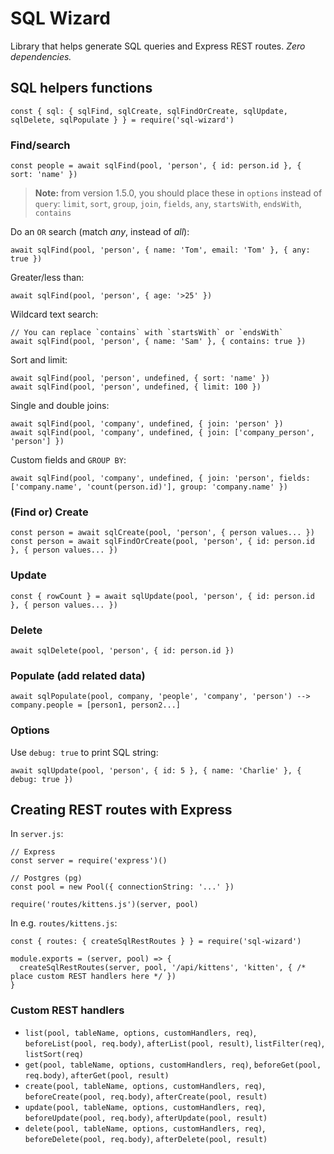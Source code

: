 # SQL Wizard

Library that helps generate SQL queries and Express REST routes. _Zero dependencies._


## SQL helpers functions

	const { sql: { sqlFind, sqlCreate, sqlFindOrCreate, sqlUpdate, sqlDelete, sqlPopulate } } = require('sql-wizard')

### Find/search

	const people = await sqlFind(pool, 'person', { id: person.id }, { sort: 'name' })

> **Note:** from version 1.5.0, you should place these in `options` instead of `query`: `limit`, `sort`, `group`, `join`, `fields`, `any`, `startsWith`, `endsWith`, `contains`

Do an `OR` search (match _any_, instead of _all_):

	await sqlFind(pool, 'person', { name: 'Tom', email: 'Tom' }, { any: true })

Greater/less than:

	await sqlFind(pool, 'person', { age: '>25' })

Wildcard text search:

	// You can replace `contains` with `startsWith` or `endsWith`
	await sqlFind(pool, 'person', { name: 'Sam' }, { contains: true })

Sort and limit:

	await sqlFind(pool, 'person', undefined, { sort: 'name' })
	await sqlFind(pool, 'person', undefined, { limit: 100 })

Single and double joins:

	await sqlFind(pool, 'company', undefined, { join: 'person' })
	await sqlFind(pool, 'company', undefined, { join: ['company_person', 'person'] })

Custom fields and `GROUP BY`:

	await sqlFind(pool, 'company', undefined, { join: 'person', fields: ['company.name', 'count(person.id)'], group: 'company.name' })

### (Find or) Create

	const person = await sqlCreate(pool, 'person', { person values... })
	const person = await sqlFindOrCreate(pool, 'person', { id: person.id }, { person values... })

### Update

	const { rowCount } = await sqlUpdate(pool, 'person', { id: person.id }, { person values... })

### Delete

	await sqlDelete(pool, 'person', { id: person.id })

### Populate (add related data)

	await sqlPopulate(pool, company, 'people', 'company', 'person') --> company.people = [person1, person2...]

### Options

Use `debug: true` to print SQL string:

	await sqlUpdate(pool, 'person', { id: 5 }, { name: 'Charlie' }, { debug: true })


## Creating REST routes with Express

In `server.js`:

	// Express
	const server = require('express')()

	// Postgres (pg)
	const pool = new Pool({ connectionString: '...' })

	require('routes/kittens.js')(server, pool)

In e.g. `routes/kittens.js`:

	const { routes: { createSqlRestRoutes } } = require('sql-wizard')

	module.exports = (server, pool) => {
	  createSqlRestRoutes(server, pool, '/api/kittens', 'kitten', { /* place custom REST handlers here */ })
	}

### Custom REST handlers

* `list(pool, tableName, options, customHandlers, req)`, `beforeList(pool, req.body)`, `afterList(pool, result)`, `listFilter(req)`, `listSort(req)`
* `get(pool, tableName, options, customHandlers, req)`, `beforeGet(pool, req.body)`, `afterGet(pool, result)`
* `create(pool, tableName, options, customHandlers, req)`, `beforeCreate(pool, req.body)`, `afterCreate(pool, result)`
* `update(pool, tableName, options, customHandlers, req)`, `beforeUpdate(pool, req.body)`, `afterUpdate(pool, result)`
* `delete(pool, tableName, options, customHandlers, req)`, `beforeDelete(pool, req.body)`, `afterDelete(pool, result)`
